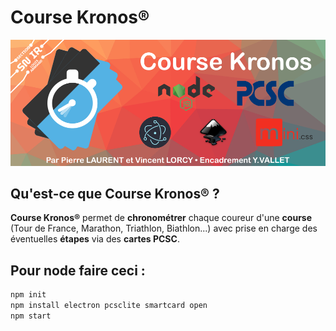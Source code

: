 # Course Kronos®
![](/Inkscape/readme.png)
## Qu'est-ce que **Course Kronos®** ?
**Course Kronos®** permet de **chronométrer** chaque coureur d'une **course** (Tour de France, Marathon, Triathlon, Biathlon...) avec prise en charge des éventuelles **étapes** via des **cartes PCSC**.
## Pour node faire ceci :
```sh
npm init
npm install electron pcsclite smartcard open
npm start
```